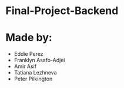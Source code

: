 # Final-Project-Backend

# Made by:
- Eddie Perez
- Franklyn Asafo-Adjei
- Amir Asif
- Tatiana Lezhneva
- Peter Pilkington